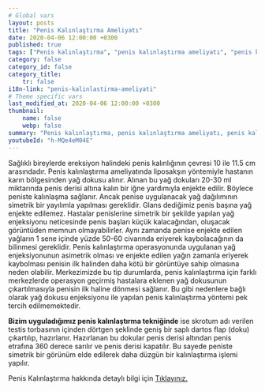 ```yaml
---
# Global vars
layout: posts
title: "Penis Kalınlaştırma Ameliyatı"
date: 2020-04-06 12:00:00 +0300
published: true
tags: ["Penis kalınlaştırma", "penis kalınlaştırma ameliyatı", "penis kalınlaştırma zararı", "penis nasıl kalınlaşır" ,  "penis kalınlaştırma nasıl yapılır", "penis kalınlaştırma ameliyatı sonrası", "penis kalınlaştırma ameliyatı öncesi", "penis estetiği ameliyatı" , "penis ameliyatı", "penis işlevi", "penis kalınlığı", "ince penis", "penis büyütme nedir", "penis anatomisi" , "penis kalınlaştırma nedir" , "penis kalınlaştırma tedavi" , "ince penis tedavi" , "penis kalınlaştırma çözüm"]
category: false
category_id: false
category_title:
    tr: false
i18n-link: "penis-kalinlastirma-ameliyati"
# Theme specific vars
last_modified_at: 2020-04-06 12:00:00 +0300
thumbnail:
    name: false
    webp: false
summary: "Penis kalınlaştırma, penis kalınlaştırma ameliyatı, penis kalınlaştırma zararları, penis kalınlaştırma fiyatı, penis kalınlaştırma nasıl yapılır, penis kalınlaştırma ameliyatı sonrası, penis kalınlaştırma ameliyatı öncesi, penis nasıl büyür, penis ameliyatı, penis işlevi, penis boyu, penis boyutları, penis kalınlığı, küçük penis, penis büyütme nedir, penis kalınlaştırma nedir, penis anatomisi"
youtubeId: "h-MQe4eM04E"
---
```






Sağlıklı bireylerde ereksiyon halindeki penis kalınlığının çevresi 10 ile 11.5 cm arasındadır. Penis kalınlaştırma ameliyatında liposakşın yöntemiyle hastanın karın bölgesinden yağ dokusu alınır. Alınan bu yağ dokuları 20-30 ml miktarında penis derisi altına kalın bir iğne yardımıyla enjekte edilir. Böylece peniste kalınlaşma sağlanır. Ancak penise uygulanacak yağ dağılımının simetrik bir yayılımla yapılması gereklidir. Glans dediğimiz penis başına yağ enjekte edilemez. Hastalar penislerine simetrik bir şekilde yapılan yağ enjeksiyonu neticesinde penis başları küçük kalacağından, oluşacak görüntüden memnun olmayabilirler. Aynı zamanda penise enjekte edilen yağların 1 sene içinde yüzde 50-60 civarında eriyerek kaybolacağının da bilinmesi gereklidir. Penis kalınlaştırma operasyonunda uygulanan yağ enjeksiyonunun asimetrik olması ve enjekte edilen yağın zamanla eriyerek kaybolması penisin ilk halinden daha kötü bir görüntüye sahip olmasına neden olabilir. Merkezimizde bu tip durumlarda, penis kalınlaştırma için farklı merkezlerde operasyon geçirmiş hastalara eklenen yağ dokusunun çıkartılmasıyla penisin ilk haline dönmesi sağlanır. Bu gibi nedenlere bağlı olarak yağ dokusu enjeksiyonu ile yapılan penis kalınlaştırma yöntemi pek tercih edilmemektedir.


**Bizim uyguladığımız penis kalınlaştırma tekniğinde** ise skrotum adı verilen testis torbasının içinden dörtgen şeklinde geniş bir saplı dartos flap (doku) çıkartılıp, hazırlanır. Hazırlanan bu dokular penis derisi altından penis etrafına 360 derece sarılır ve penis derisi kapatılır. Bu sayede peniste simetrik bir görünüm elde edilerek daha düzgün bir kalınlaştırma işlemi yapılır.


Penis Kalınlaştırma hakkında detaylı bilgi için [Tıklayınız.](https://www.onoluroloji.com/penis-kalinlastirma)
